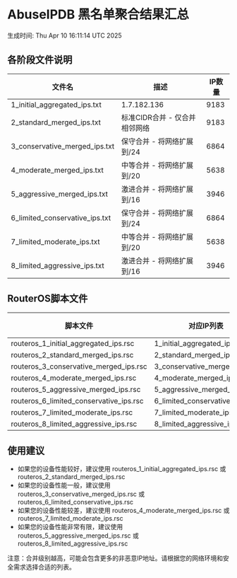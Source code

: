 # AbuseIPDB 黑名单聚合结果汇总
生成时间: Thu Apr 10 16:11:14 UTC 2025

## 各阶段文件说明

| 文件名 | 描述 | IP数量 |
|--------|------|--------|
| 1_initial_aggregated_ips.txt | 1.7.182.136 | 9183 |
| 2_standard_merged_ips.txt | 标准CIDR合并 - 仅合并相邻网络 | 9183 |
| 3_conservative_merged_ips.txt | 保守合并 - 将网络扩展到/24 | 6864 |
| 4_moderate_merged_ips.txt | 中等合并 - 将网络扩展到/20 | 5638 |
| 5_aggressive_merged_ips.txt | 激进合并 - 将网络扩展到/16 | 3946 |
| 6_limited_conservative_ips.txt | 保守合并 - 将网络扩展到/24 | 6864 |
| 7_limited_moderate_ips.txt | 中等合并 - 将网络扩展到/20 | 5638 |
| 8_limited_aggressive_ips.txt | 激进合并 - 将网络扩展到/16 | 3946 |

## RouterOS脚本文件

| 脚本文件 | 对应IP列表 | IP数量 |
|----------|------------|--------|
| routeros_1_initial_aggregated_ips.rsc | 1_initial_aggregated_ips.txt | 9183 |
| routeros_2_standard_merged_ips.rsc | 2_standard_merged_ips.txt | 9183 |
| routeros_3_conservative_merged_ips.rsc | 3_conservative_merged_ips.txt | 6864 |
| routeros_4_moderate_merged_ips.rsc | 4_moderate_merged_ips.txt | 5638 |
| routeros_5_aggressive_merged_ips.rsc | 5_aggressive_merged_ips.txt | 3946 |
| routeros_6_limited_conservative_ips.rsc | 6_limited_conservative_ips.txt | 6864 |
| routeros_7_limited_moderate_ips.rsc | 7_limited_moderate_ips.txt | 5638 |
| routeros_8_limited_aggressive_ips.rsc | 8_limited_aggressive_ips.txt | 3946 |

## 使用建议

- 如果您的设备性能较好，建议使用 routeros_1_initial_aggregated_ips.rsc 或 routeros_2_standard_merged_ips.rsc
- 如果您的设备性能一般，建议使用 routeros_3_conservative_merged_ips.rsc 或 routeros_6_limited_conservative_ips.rsc
- 如果您的设备性能较差，建议使用 routeros_4_moderate_merged_ips.rsc 或 routeros_7_limited_moderate_ips.rsc
- 如果您的设备性能非常有限，建议使用 routeros_5_aggressive_merged_ips.rsc 或 routeros_8_limited_aggressive_ips.rsc

注意：合并级别越高，可能会包含更多的非恶意IP地址。请根据您的网络环境和安全需求选择合适的列表。
